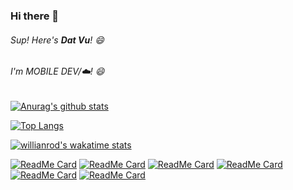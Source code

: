### Hi there 👋


###### Sup! Here's **Dat Vu**! 😄

###### I'm MOBILE DEV/☁️! 😄

[![Anurag's github stats](https://github-readme-stats.vercel.app/api?username=datvu9x&theme=radical&show_icons=true)](https://github.com/anuraghazra/github-readme-stats)

[![Top Langs](https://github-readme-stats.vercel.app/api/top-langs/?username=datvu9x&theme=radical)](https://github.com/anuraghazra/github-readme-stats)

[![willianrod's wakatime stats](https://github-readme-stats.vercel.app/api/wakatime?username=datvu9x&theme=radical&layout=compactl)](https://github.com/anuraghazra/github-readme-stats)

[![ReadMe Card](https://github-readme-stats.vercel.app/api/pin/?username=datvu9x&repo=POP3-Client&theme=radical)](https://github.com/linagora/linshare-mobile-flutter-app)
[![ReadMe Card](https://github-readme-stats.vercel.app/api/pin/?username=datvu9x&repo=Chat-Online-Server-PHP&theme=radical)](https://github.com/linagora/linshare-mobile-android-app)
[![ReadMe Card](https://github-readme-stats.vercel.app/api/pin/?username=datvu9x&repo=Player-For-Cloud&theme=radical)](https://github.com/linagora/linshare-mobile-android-app)
[![ReadMe Card](https://github-readme-stats.vercel.app/api/pin/?username=datvu9x&repo=Skipping-Stone-Unity-3D&theme=radical)](https://github.com/linagora/linshare-mobile-android-app)
[![ReadMe Card](https://github-readme-stats.vercel.app/api/pin/?username=datvu9x&repo=iSubPronouncation&theme=radical)](https://github.com/linagora/linshare-mobile-android-app)
[![ReadMe Card](https://github-readme-stats.vercel.app/api/pin/?username=datvu9x&repo=Discount-Ascii-Warehouse&theme=radical)](https://github.com/linagora/linshare-mobile-android-app)
